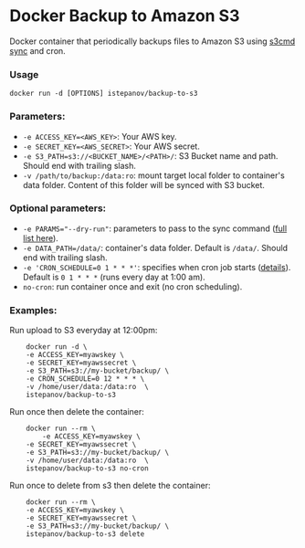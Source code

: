 Docker Backup to Amazon S3
===================

Docker container that periodically backups files to Amazon S3 using [s3cmd sync](http://s3tools.org/s3cmd-sync) and cron.

### Usage

	docker run -d [OPTIONS] istepanov/backup-to-s3

### Parameters:

* `-e ACCESS_KEY=<AWS_KEY>`: Your AWS key.
* `-e SECRET_KEY=<AWS_SECRET>`: Your AWS secret.
* `-e S3_PATH=s3://<BUCKET_NAME>/<PATH>/`: S3 Bucket name and path. Should end with trailing slash. 
* `-v /path/to/backup:/data:ro`: mount target local folder to container's data folder. Content of this folder will be synced with S3 bucket.

### Optional parameters:

* `-e PARAMS="--dry-run"`: parameters to pass to the sync command ([full list here](http://s3tools.org/usage)).
* `-e DATA_PATH=/data/`: container's data folder. Default is `/data/`. Should end with trailing slash.
* `-e 'CRON_SCHEDULE=0 1 * * *'`: specifies when cron job starts ([details](http://en.wikipedia.org/wiki/Cron)). Default is `0 1 * * *` (runs every day at 1:00 am).
* `no-cron`: run container once and exit (no cron scheduling).

### Examples:

Run upload to S3 everyday at 12:00pm:

		docker run -d \
		-e ACCESS_KEY=myawskey \
		-e SECRET_KEY=myawssecret \
		-e S3_PATH=s3://my-bucket/backup/ \
		-e CRON_SCHEDULE=0 12 * * * \
		-v /home/user/data:/data:ro	 \	
		istepanov/backup-to-s3				

Run once then delete the container:

		docker run --rm \
			-e ACCESS_KEY=myawskey \
		-e SECRET_KEY=myawssecret \
		-e S3_PATH=s3://my-bucket/backup/ \
		-v /home/user/data:/data:ro	 \	
		istepanov/backup-to-s3 no-cron

Run once to delete from s3 then delete the container:

		docker run --rm \
		-e ACCESS_KEY=myawskey \
		-e SECRET_KEY=myawssecret \
		-e S3_PATH=s3://my-bucket/backup/ \
		istepanov/backup-to-s3 delete
